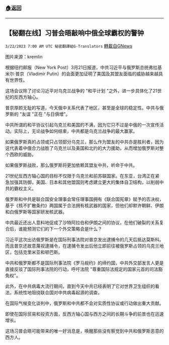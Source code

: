###  [:house:返回](README.md)
---


## 【秘翻在线】习普会晤敲响中俄全球霸权的警钟
`3/22/2023 7:00 AM UTC 秘密翻譯組G-Translators` [轉載自GNews](https://gnews.org/articles/1035291)

         

图片来源：kremlin

根据纽约邮报（New York Post）3月21日报道，中共习近平与俄罗斯总统弗拉基米尔·普京（Vladimir Putin）的会面更加证明了美国及其盟友面临的威胁越来越具有世界性。

这场会议除了讨论习近平对乌克兰战争的 "和平计划 "之外，进一步具体化了21世纪的反西方轴心。

普京厚颜无耻的写道，今天俄中关系代表了地区，甚至是全球的稳定性。中共与俄罗斯的 "友谊 "正在 "与日俱增"。

中共所谓的和平协议引起乌克兰和美国的不满，因为它只不过是中俄的一次宣传活动。实际上，无论战争如何结束，中共都是乌克兰战争的最大赢家。

如果俄罗斯真的占领或只占领部分乌克兰，那么作为盟友的中共亦是胜利者，因为这代表着中俄合力战胜了乌克兰以及美国和北约的大力援助，从而增加俄罗斯对整个西欧的威胁。

如果俄罗斯战败，那么俄罗斯将更加依赖其盟友中共，听命于中共。

21世纪反西方轴心国的目标不仅限于乌克兰和前苏联国家。在东亚，台湾正在紧急加强其防御，美国、日本和其他盟国则考虑建立更大的集体自卫结构，以削弱中共的霸权主义。

俄罗斯和中共是联合国安全理事会常任理事国拥有《联合国宪章》赋予的否决权，基于《核不扩散条约》两国属于合法拥有核武器的国家，但他们却默许朝鲜、伊朗和白俄罗斯等国家研发核武器。

中共最近还出人意料地促成了沙特阿拉伯和伊朗之间的协议，在他们破裂的关系复合后，谁能预测它们的下一个外交策略会是什么？

习近平这次出访俄罗斯是在国际刑事法院对普京发出逮捕令的几天后抵达莫斯科。而且普京还故意蔑视逮捕令，在逮捕令发出后他立即前往被俄罗斯占领的乌克兰地区，包括克里米亚和顿巴斯。

中共和俄罗斯都不是国际刑事法院《罗马规约》的缔约国，中共外交部发言人更是直接反驳了国际刑事法院的行动，呼吁法院 "尊重国际法规定的国家元首的司法豁免权"。

此外，在中共病毒大流行期间，直到今天中共已经表明了它对世界卫生组织的看法，系统性地阻挠联合国对中共病毒起源的调查。

在国际气候变化谈判中，俄罗斯和中共都不会对实质性协议或行动做出重大贡献。

即使在国际贸易和投资方面，反西方轴心国与西方之间的长期斗争的前景也在迅速增长。

这场习普会晤可能带来的唯一好消息是，唤醒那些没有察觉到中共和俄罗斯恶意的西方人。
